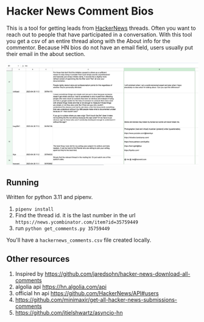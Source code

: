 # Hacker News Comment Bios

This is a tool for getting leads from [HackerNews](https://news.ycombinator.com/) threads.
Often you want to reach
out to people that have participated in a conversation. With this tool you get
a csv of an entire thread along with the About info for the commentor.
Because HN bios do not have an email field, users usually put their
email in the about section.

![screenshot](screenshot.png)

## Running

Written for python 3.11 and pipenv.

1. `pipenv install`
1. Find the thread id. it is the last number in the url `https://news.ycombinator.com/item?id=35759449`
1. run `python get_comments.py 35759449`

You'll have a `hackernews_comments.csv` file created locally.

## Other resources

1. Inspired by https://github.com/jaredsohn/hacker-news-download-all-comments
1. algolia api https://hn.algolia.com/api
1. official hn api https://github.com/HackerNews/API#users
1. https://github.com/minimaxir/get-all-hacker-news-submissions-comments
1. https://github.com/itielshwartz/asyncio-hn
